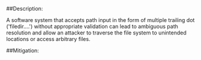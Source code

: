 ##Description:

A software system that accepts path input in the form of multiple trailing dot ('filedir....') without appropriate validation can lead to ambiguous path resolution and allow an attacker to traverse the file system to unintended locations or access arbitrary files.



##Mitigation:
